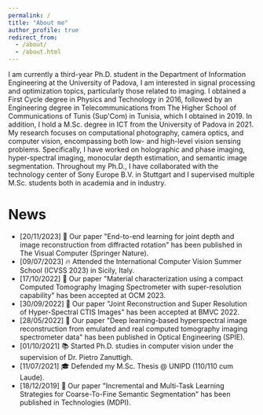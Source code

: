 ```yaml
---
permalink: /
title: "About me"
author_profile: true
redirect_from: 
  - /about/
  - /about.html
---
```


I am currently a third-year Ph.D. student in the Department of Information Engineering at the University of Padova, I am interested in signal processing and optimization topics, particularly those related to imaging. I obtained a First Cycle degree in Physics and Technology in 2016, followed by an Engineering degree in Telecommunications from The Higher School of Communications of Tunis (Sup'Com) in Tunisia, which I obtained in 2019. In addition, I hold a M.Sc. degree in ICT from the University of Padova in 2021. My research focuses on computational photography, camera optics, and computer vision, encompassing both low- and high-level vision sensing problems. Specifically, I have worked on holographic and phase imaging, hyper-spectral imaging, monocular depth estimation, and semantic image segmentation. Throughout my Ph.D., I have collaborated with the technology center of Sony Europe B.V. in Stuttgart and I supervised multiple M.Sc. students both in academia and in industry.

News
======
- [20/11/2023] :green_book: Our paper "End-to-end learning for joint depth and image reconstruction from diffracted rotation" has been published in The Visual Computer (Springer Nature). 
- [09/07/2023] :fire: Attended the International Computer Vision Summer School (ICVSS 2023) in Sicily, Italy.
- [17/10/2022] :blue_book: Our paper "Material characterization using a compact Computed Tomography Imaging Spectrometer with super-resolution capability" has been accepted at OCM 2023.
- [30/09/2022] :blue_book: Our paper "Joint Reconstruction and Super Resolution of Hyper-Spectral CTIS Images" has been accepted at BMVC 2022.
- [28/05/2022] :green_book: Our paper "Deep learning-based hyperspectral image reconstruction from emulated and real computed tomography imaging spectrometer data" has been published in Optical Engineering (SPIE).
- [01/10/2021] :books: Started Ph.D. studies in computer vision under the supervision of Dr. Pietro Zanuttigh.
- [11/07/2021] :mortar_board: Defended my M.Sc. Thesis @ UNIPD (110/110 cum Laude).
- [18/12/2019] :green_book: Our paper "Incremental and Multi-Task Learning Strategies for Coarse-To-Fine Semantic Segmentation" has been published in Technologies (MDPI).
